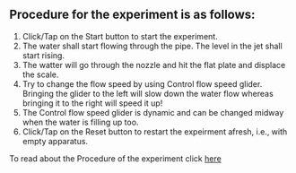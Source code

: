 ## Procedure for the experiment is as follows:

1. Click/Tap on the Start button to start the experiment.  
2. The water shall start flowing through the pipe. The level in the jet shall start rising.  
3. The watter will go through the nozzle and hit the flat plate and displace the scale.
4. Try to change the flow speed by using Control flow speed glider. Bringing the glider to the left will slow down the water flow whereas bringing it to the right will speed it up!  
5. The Control flow speed glider is dynamic and can be changed midway when the water is filling up too.  
6. Click/Tap on the Reset button to restart the expeirment afresh, i.e., with empty apparatus.  


To read about the Procedure of the experiment click [here](docs/9.Jets.pdf)


